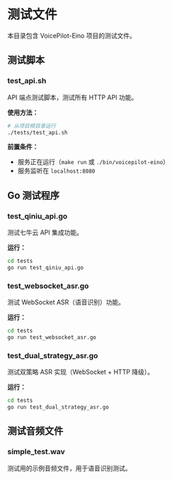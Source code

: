 # 测试文件

本目录包含 VoicePilot-Eino 项目的测试文件。

## 测试脚本

### test_api.sh
API 端点测试脚本，测试所有 HTTP API 功能。

**使用方法：**
```bash
# 从项目根目录运行
./tests/test_api.sh
```

**前置条件：**
- 服务正在运行（`make run` 或 `./bin/voicepilot-eino`）
- 服务监听在 `localhost:8080`

## Go 测试程序

### test_qiniu_api.go
测试七牛云 API 集成功能。

**运行：**
```bash
cd tests
go run test_qiniu_api.go
```

### test_websocket_asr.go
测试 WebSocket ASR（语音识别）功能。

**运行：**
```bash
cd tests
go run test_websocket_asr.go
```

### test_dual_strategy_asr.go
测试双策略 ASR 实现（WebSocket + HTTP 降级）。

**运行：**
```bash
cd tests
go run test_dual_strategy_asr.go
```

## 测试音频文件

### simple_test.wav
测试用的示例音频文件，用于语音识别测试。
